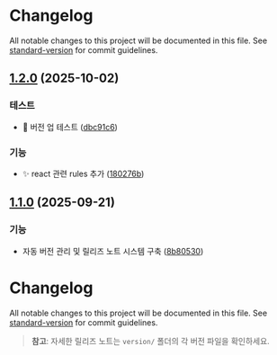 # Changelog

All notable changes to this project will be documented in this file. See [standard-version](https://github.com/conventional-changelog/standard-version) for commit guidelines.

## [1.2.0](https://github.com/joblonnie/eslint-config-lonnie/compare/v1.1.0...v1.2.0) (2025-10-02)


### 테스트

* :bookmark: 버전 업 테스트 ([dbc91c6](https://github.com/joblonnie/eslint-config-lonnie/commit/dbc91c68bf7193c1a0ff45d853f661b696dddacd))


### 기능

* :sparkles: react 관련 rules 추가 ([180276b](https://github.com/joblonnie/eslint-config-lonnie/commit/180276be1b4a0ddb7578227f5deab02fcefe4a4b))

## [1.1.0](https://github.com/joblonnie/eslint-config-lonnie/compare/v1.0.0...v1.1.0) (2025-09-21)


### 기능

* 자동 버전 관리 및 릴리즈 노트 시스템 구축 ([8b80530](https://github.com/joblonnie/eslint-config-lonnie/commit/8b805302a08607dfa917a283f082772630b5d36c))

# Changelog

All notable changes to this project will be documented in this file. See [standard-version](https://github.com/conventional-changelog/standard-version) for commit guidelines.

> **참고**: 자세한 릴리즈 노트는 `version/` 폴더의 각 버전 파일을 확인하세요.
